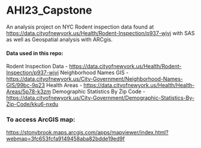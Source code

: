 # AHI23_Capstone

An analysis project on NYC Rodent inspection data found at https://data.cityofnewyork.us/Health/Rodent-Inspection/p937-wjvj with SAS as well as Geospatial analysis with ARCgis.

#### Data used in this repo:
Rodent Inspection Data - https://data.cityofnewyork.us/Health/Rodent-Inspection/p937-wjvj
Neighborhood Names GIS - https://data.cityofnewyork.us/City-Government/Neighborhood-Names-GIS/99bc-9p23
Health Areas - https://data.cityofnewyork.us/Health/Health-Areas/5p78-k3zm
Demographic Statistics By Zip Code - https://data.cityofnewyork.us/City-Government/Demographic-Statistics-By-Zip-Code/kku6-nxdu

### To access ArcGIS map: 
https://stonybrook.maps.arcgis.com/apps/mapviewer/index.html?webmap=3fc653fcfa9149458aba82bdde19ed9f